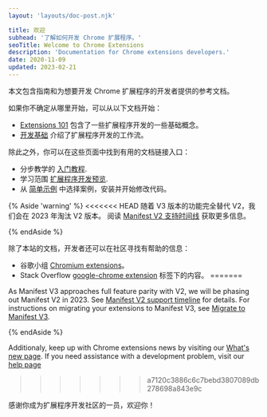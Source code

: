 ```yaml
---
layout: 'layouts/doc-post.njk'

title: 欢迎
subhead: '了解如何开发 Chrome 扩展程序。'
seoTitle: Welcome to Chrome Extensions
description: 'Documentation for Chrome extensions developers.'
date: 2020-11-09
updated: 2023-02-21
---
```


本文包含指南和为想要开发 Chrome 扩展程序的开发者提供的参考文档。

如果你不确定从哪里开始，可以从以下文档开始：

- [Extensions 101][doc-ext-101] 包含了一些扩展程序开发的一些基础概念。
- [开发基础][doc-dev-basics] 介绍了扩展程序开发的工作流。

除此之外，你可以在这些页面中找到有用的文档链接入口：

- 分步教学的 [入门教程][gs-tuts].
- 学习范围 [扩展程序开发预览][doc-dev-overview].
- 从 [简单示例][gh-ext-samples] 中选择案例，安装并开始修改代码。

{% Aside 'warning' %}
<<<<<<< HEAD
随着 V3 版本的功能完全替代 V2，我们会在 2023 年淘汰 V2 版本。 阅读 [Manifest V2 支持时间线][doc-mv2-sunset] 获取更多信息。

{% endAside %}

除了本站的文档，开发者还可以在社区寻找有帮助的信息：

- 谷歌小组 [Chromium extensions](https://groups.google.com/a/chromium.org/g/chromium-extensions)。
- Stack Overflow [google-chrome extension](https://stackoverflow.com/tags/google-chrome-extension/info) 标签下的内容。
=======

As Manifest V3 approaches full feature parity with V2, we will be phasing out
Manifest V2 in 2023. See [Manifest V2 support timeline][doc-mv2-sunset] for details.
For instructions on migrating your extensions to Manifest V3, see
[Migrate to Manifest V3][migrate-to-mv3].

{% endAside %}

Additionaly, keep up with Chrome extensions news by visiting our [What's new page][doc-whats-new]. If you need assistance with a development problem, visit our [help page][doc-get-help]
>>>>>>> a7120c3886c6c7bebd3807089db278698a843e9c

感谢你成为扩展程序开发社区的一员，欢迎你！

[doc-dev-basics]: /docs/extensions/mv3/getstarted/development-basics
[doc-dev-overview]: /docs/extensions/mv3/devguide/
[doc-ext-101]: /docs/extensions/mv3/getstarted/extensions-101
[doc-mv2-sunset]: /docs/extensions/mv3/mv2-sunset
[doc-whats-new]: /docs/extensions/whatsnew
[doc-get-help]: /docs/extensions/gethelp
[gh-ext-samples]: https://github.com/GoogleChrome/chrome-extensions-samples
[github-ext-doc]: https://github.com/GoogleChrome/developer.chrome.com
[gs-tuts]: /docs/extensions/mv3/getstarted/#tutorial
[migrate-to-mv3]: /docs/extensions/migrating/
[so-extension-tag]: https://stackoverflow.com/questions/tagged/google-chrome-extension
